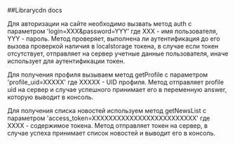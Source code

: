 ##Librarycdn docs

Для авторизации на сайте необходимо вызвать метод auth с параметром 'login=XXX&password=YYY'
где ХХХ - имя пользователя, YYY - пароль.
Метод проверяет, выполнена ли аутентификация до его вызова проверкой наличия в localstorage токена,
в случае если токен отсутствует, отправляет на сервер учетные данные пользователя, иначе использует для аутентификации токен.


Для получения профиля вызываем метод getProfile с параметром 'profile_uid=XXXXX'
где XXXXX - UID профиля.
Метод отправляет profile uid на сервер и случае успешного принимает его в переменную answer, которую выводит в консоль.


Для получения списка новостей используем метод getNewsList с параметром 'access_token=XXXXXXXXXXXXXXXXXXXXXXXXX'
где XXXX - содержимое токена.
Метод отправляет токен на сервер, в случае успеха принимает список новостей и выводит его в консоль.
